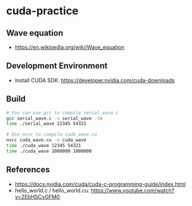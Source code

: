 # cuda-practice

## Wave equation

- https://en.wikipedia.org/wiki/Wave_equation

## Development Environment

- Install CUDA SDK: https://developer.nvidia.com/cuda-downloads

## Build

```bash
# You can use gcc to compile serial_wave.c
gcc serial_wave.c -o serial_wave -lm
time ./serial_wave 12345 54321

# Use nvcc to compile cuda_wave.cu
nvcc cuda_wave.cu -o cuda_wave
time ./cuda_wave 12345 54321
time ./cuda_wave 1000000 1000000
```

## References

- https://docs.nvidia.com/cuda/cuda-c-programming-guide/index.html
- hello_world.c / hello_world.cu: https://www.youtube.com/watch?v=2EbHSCvGFM0